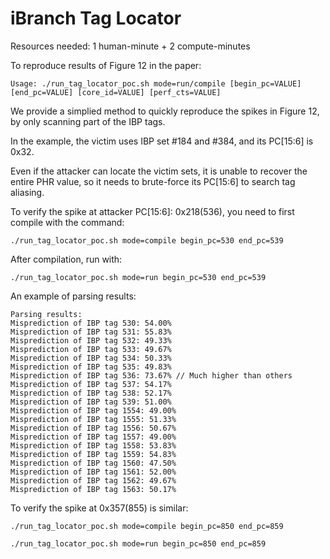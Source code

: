 # iBranch Tag Locator

Resources needed: 1 human-minute + 2 compute-minutes

To reproduce results of Figure 12 in the paper:
```
Usage: ./run_tag_locator_poc.sh mode=run/compile [begin_pc=VALUE] [end_pc=VALUE] [core_id=VALUE] [perf_cts=VALUE]
```

We provide a simplied method to quickly reproduce the spikes in Figure 12, by only scanning part of the IBP tags.

In the example, the victim uses IBP set #184 and #384, and its PC[15:6] is 0x32.

Even if the attacker can locate the victim sets, it is unable to recover the entire PHR value, so it needs to brute-force its PC[15:6] to search tag aliasing.

To verify the spike at attacker PC[15:6]: 0x218(536), you need to first compile with the command:
```
./run_tag_locator_poc.sh mode=compile begin_pc=530 end_pc=539
```

After compilation, run with:
```
./run_tag_locator_poc.sh mode=run begin_pc=530 end_pc=539
```

An example of parsing results:
```
Parsing results:
Misprediction of IBP tag 530: 54.00%
Misprediction of IBP tag 531: 55.83%
Misprediction of IBP tag 532: 49.33%
Misprediction of IBP tag 533: 49.67%
Misprediction of IBP tag 534: 50.33%
Misprediction of IBP tag 535: 49.83%
Misprediction of IBP tag 536: 73.67% // Much higher than others
Misprediction of IBP tag 537: 54.17%
Misprediction of IBP tag 538: 52.17%
Misprediction of IBP tag 539: 51.00%
Misprediction of IBP tag 1554: 49.00%
Misprediction of IBP tag 1555: 51.33%
Misprediction of IBP tag 1556: 50.67%
Misprediction of IBP tag 1557: 49.00%
Misprediction of IBP tag 1558: 53.83%
Misprediction of IBP tag 1559: 54.83%
Misprediction of IBP tag 1560: 47.50%
Misprediction of IBP tag 1561: 52.00%
Misprediction of IBP tag 1562: 49.67%
Misprediction of IBP tag 1563: 50.17%
```

To verify the spike at 0x357(855) is similar:
```
./run_tag_locator_poc.sh mode=compile begin_pc=850 end_pc=859
```
```
./run_tag_locator_poc.sh mode=run begin_pc=850 end_pc=859
```